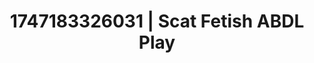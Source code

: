 ---
categories:
- Sensual selfie
- JOI (jerk off instructions)
- Elegant fetish
- AI sensuality
- Erotic dream roleplay
image: /assets/images/1747183326031.webp
layout: post
seo:
  description: Featured content with sensual ABDL Play, Scat Fetish. HD images available.
  keywords: ABDL Play, Scat Fetish
  og_image: /assets/images/1747183326031.webp
  schema_type: VisualArtwork
tags:
- ABDL Play
- Scat Fetish
- '#1747183326031'
title: 1747183326031 | Scat Fetish ABDL Play
---